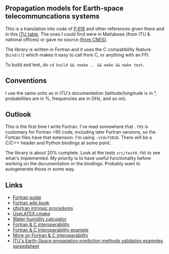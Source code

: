 
## Propagation models for Earth-space telecommuncations systems

This is a translation into code of [P.618](https://www.itu.int/dms_pubrec/itu-r/rec/p/R-REC-P.618-13-201712-I!!PDF-E.pdf) and other references given there and in this [ITU table](https://www.itu.int/en/ITU-R/study-groups/rsg3/Pages/iono-tropo-spheric.aspx). The ones I could find were in Matlabese (from ITU & national offices) or gave no source [(from CNES)](https://logiciels.cnes.fr/fr/content/propa).

The library is written in Fortran and it uses the C compatibility feature (`bind(c)`) which makes it easy to call from C, or anything with an FFI.

To build and test, do `cd build && cmake .. && make && make test`.

## Conventions

I use the same units as in ITU's documentation (latitude/longitude is in °, probabilities are in %, frequencies are in GHz, and so on).

## Outlook

This is the first time I write Fortran. I've read somewhere that `.f95` is customary for Fortran >95 code, including later Fortran versions, so the Fortran files have that extension. I'm using `-std=f2018`. There will be a C/C++ header and Python bindings at some point.

The library is about 20% complete. Look at the tests `src/test0.f95` to see what's implemented. My priority is to have useful functionality before working on the documentation or the bindings. Probably want to autogenerate those in some way.

## Links

* [Fortran guide](http://www.egr.unlv.edu/~ed/fortranv3.pdf)
* [Fortran wiki book](https://en.wikibooks.org/wiki/Category:Book:Fortran)
* [gfortran intrinsic procedures](https://gcc.gnu.org/onlinedocs/gfortran/Intrinsic-Procedures.html#Intrinsic-Procedures)
* [UseLATEX.cmake](https://gitlab.kitware.com/kmorel/UseLATEX/blob/master/UseLATEX.pdf)
* [Water humidity calculator](https://www.cactus2000.de/uk/unit/masshum.shtml)
* [Fortran & C interoperability](https://gcc.gnu.org/onlinedocs/gfortran/Interoperability-with-C.html)
* [Fortran & C interoperability example](https://stackoverflow.com/a/30430656)
* [More on Fortran & C interoperability](https://stackoverflow.com/a/14503508)
* [ITU's Earth-Space propagation prediction methods validation examples spreedsheet](https://www.itu.int/en/ITU-R/study-groups/rsg3/ionotropospheric/CG-3M3J-13-ValEx-Rev4_2.xlsx)
